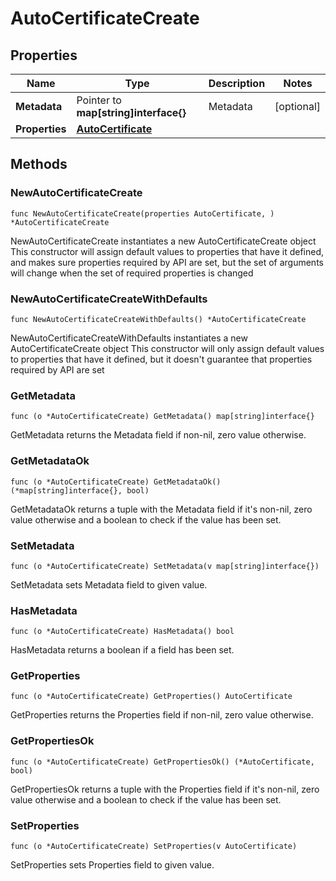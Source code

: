 # AutoCertificateCreate

## Properties

|Name | Type | Description | Notes|
|------------ | ------------- | ------------- | -------------|
|**Metadata** | Pointer to **map[string]interface{}** | Metadata | [optional] |
|**Properties** | [**AutoCertificate**](AutoCertificate.md) |  | |

## Methods

### NewAutoCertificateCreate

`func NewAutoCertificateCreate(properties AutoCertificate, ) *AutoCertificateCreate`

NewAutoCertificateCreate instantiates a new AutoCertificateCreate object
This constructor will assign default values to properties that have it defined,
and makes sure properties required by API are set, but the set of arguments
will change when the set of required properties is changed

### NewAutoCertificateCreateWithDefaults

`func NewAutoCertificateCreateWithDefaults() *AutoCertificateCreate`

NewAutoCertificateCreateWithDefaults instantiates a new AutoCertificateCreate object
This constructor will only assign default values to properties that have it defined,
but it doesn't guarantee that properties required by API are set

### GetMetadata

`func (o *AutoCertificateCreate) GetMetadata() map[string]interface{}`

GetMetadata returns the Metadata field if non-nil, zero value otherwise.

### GetMetadataOk

`func (o *AutoCertificateCreate) GetMetadataOk() (*map[string]interface{}, bool)`

GetMetadataOk returns a tuple with the Metadata field if it's non-nil, zero value otherwise
and a boolean to check if the value has been set.

### SetMetadata

`func (o *AutoCertificateCreate) SetMetadata(v map[string]interface{})`

SetMetadata sets Metadata field to given value.

### HasMetadata

`func (o *AutoCertificateCreate) HasMetadata() bool`

HasMetadata returns a boolean if a field has been set.

### GetProperties

`func (o *AutoCertificateCreate) GetProperties() AutoCertificate`

GetProperties returns the Properties field if non-nil, zero value otherwise.

### GetPropertiesOk

`func (o *AutoCertificateCreate) GetPropertiesOk() (*AutoCertificate, bool)`

GetPropertiesOk returns a tuple with the Properties field if it's non-nil, zero value otherwise
and a boolean to check if the value has been set.

### SetProperties

`func (o *AutoCertificateCreate) SetProperties(v AutoCertificate)`

SetProperties sets Properties field to given value.



